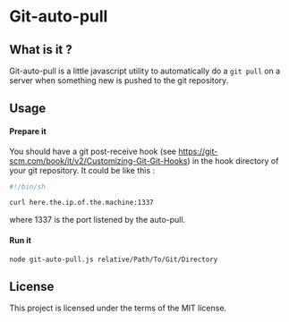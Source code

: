 # Git-auto-pull

## What is it ?

Git-auto-pull is a little javascript utility to automatically do a `git pull`  on a server when something new is pushed to the git repository.


## Usage

#### Prepare it

You should have a git post-receive hook (see https://git-scm.com/book/it/v2/Customizing-Git-Git-Hooks)  in the hook directory of your git repository. It could be like this :

```sh
#!/bin/sh

curl here.the.ip.of.the.machine:1337
```
where 1337 is the port listened by the auto-pull.


#### Run it

```
node git-auto-pull.js relative/Path/To/Git/Directory
```

## License

This project is licensed under the terms of the MIT license.
